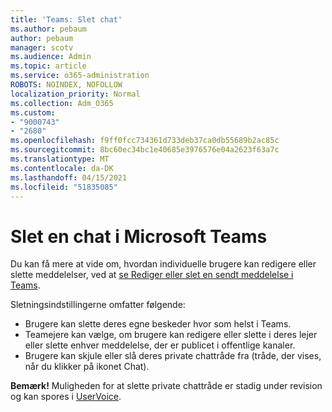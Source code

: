 ```yaml
---
title: 'Teams: Slet chat'
ms.author: pebaum
author: pebaum
manager: scotv
ms.audience: Admin
ms.topic: article
ms.service: o365-administration
ROBOTS: NOINDEX, NOFOLLOW
localization_priority: Normal
ms.collection: Adm_O365
ms.custom:
- "9000743"
- "2680"
ms.openlocfilehash: f9ff0fcc734361d733deb37ca0db55689b2ac85c
ms.sourcegitcommit: 8bc60ec34bc1e40685e3976576e04a2623f63a7c
ms.translationtype: MT
ms.contentlocale: da-DK
ms.lasthandoff: 04/15/2021
ms.locfileid: "51835085"
---
```

# <a name="delete-a-chat-in-microsoft-teams"></a>Slet en chat i Microsoft Teams

Du kan få mere at vide om, hvordan individuelle brugere kan redigere eller slette meddelelser, ved at [se Rediger eller slet en sendt meddelelse i Teams](https://support.office.com/article/5f1fe604-a900-4a07-b8b7-8cf70ed6b263). 

Sletningsindstillingerne omfatter følgende:

- Brugere kan slette deres egne beskeder hvor som helst i Teams.
- Teamejere kan vælge, om brugere kan redigere eller slette i deres lejer eller slette enhver meddelelse, der er publicet i offentlige kanaler.
- Brugere kan skjule eller slå deres private chattråde fra (tråde, der vises, når du klikker på ikonet Chat).

**Bemærk!** Muligheden for at slette private chattråde er stadig under revision og kan spores i [UserVoice](https://microsoftteams.uservoice.com/forums/555103-public/suggestions/33535006-delete-private-chat-threads). 